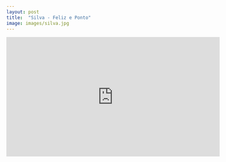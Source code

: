 ```yaml
---
layout: post
title:  "Silva - Feliz e Ponto"
image: images/silva.jpg
---
```


<div class="video-container">
    <iframe width="560" height="315" src="https://www.youtube.com/embed/l-rpWQId_-g?controls=1" frameborder="0" allow="accelerometer; autoplay; encrypted-media; gyroscope; picture-in-picture" allowfullscreen></iframe>
</div>
